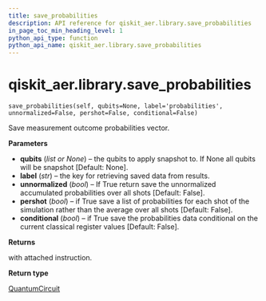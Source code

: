 ```yaml
---
title: save_probabilities
description: API reference for qiskit_aer.library.save_probabilities
in_page_toc_min_heading_level: 1
python_api_type: function
python_api_name: qiskit_aer.library.save_probabilities
---
```


# qiskit\_aer.library.save\_probabilities

<span id="qiskit_aer.library.save_probabilities" />

`save_probabilities(self, qubits=None, label='probabilities', unnormalized=False, pershot=False, conditional=False)`

Save measurement outcome probabilities vector.

**Parameters**

*   **qubits** (*list or None*) – the qubits to apply snapshot to. If None all qubits will be snapshot \[Default: None].
*   **label** (*str*) – the key for retrieving saved data from results.
*   **unnormalized** (*bool*) – If True return save the unnormalized accumulated probabilities over all shots \[Default: False].
*   **pershot** (*bool*) – if True save a list of probabilities for each shot of the simulation rather than the average over all shots \[Default: False].
*   **conditional** (*bool*) – if True save the probabilities data conditional on the current classical register values \[Default: False].

**Returns**

with attached instruction.

**Return type**

[QuantumCircuit](qiskit.circuit.QuantumCircuit "qiskit.circuit.QuantumCircuit")


